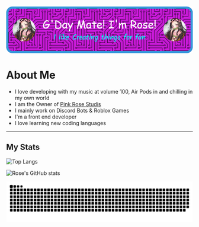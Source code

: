 ![Header](./Assets/Images/Header.png)

# About Me
* I love developing with my music at volume 100, Air Pods in and chilling in my own world
* I am the Owner of <a href="https://github.com/Pink-Rose-Studios">Pink Rose Studis</a>
* I mainly work on Discord Bots & Roblox Games
* I'm a front end developer
* I love learning new coding languages
---
## My Stats

![Top Langs](https://github-readme-stats.vercel.app/api/top-langs/?username=risetothetop2127&langs_count=10) 

![Rose's GitHub stats](https://github-readme-stats.vercel.app/api?username=risetothetop2127&count_private=true&show_icons=true&include_all_commits=true)

<img src="https://github.com/Platane/snk/raw/output/github-contribution-grid-snake.svg" alt="e" style="max-width: 100%;">
